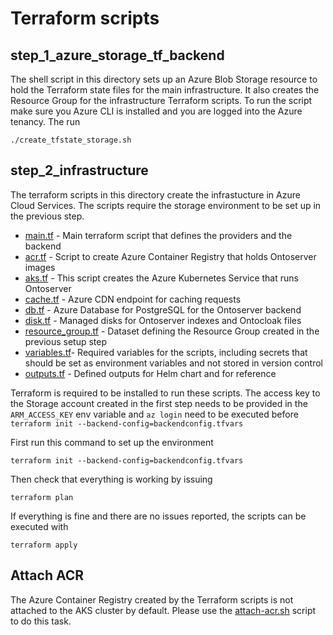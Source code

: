 # Terraform scripts

## step_1_azure_storage_tf_backend
The shell script in this directory sets up an Azure Blob Storage resource to hold the Terraform state files for the main infrastructure.
It also creates the Resource Group for the infrastructure Terraform scripts. To run the script make sure you Azure CLI is installed and you are logged into the Azure tenancy. The run
```
./create_tfstate_storage.sh
```

## step_2_infrastructure
The terraform scripts in this directory create the infrastucture in Azure Cloud Services. The scripts require the storage environment to be set up in the previous step.
- [main.tf](step_2_infrastructure/main.tf) - Main terraform script that defines the providers and the backend
- [acr.tf](step_2_infrastructure/acr.tf) - Script to create Azure Container Registry that holds Ontoserver images
- [aks.tf](step_2_infrastructure/aks.tf) - This script creates the Azure Kubernetes Service that runs Ontoserver
- [cache.tf](step_2_infrastructure/cache.tf) - Azure CDN endpoint for caching requests
- [db.tf](step_2_infrastructure/db.tf) - Azure Database for PostgreSQL for the Ontoserver backend
- [disk.tf](step_2_infrastructure/disk.tf) - Managed disks for Ontoserver indexes and Ontocloak files
- [resource_group.tf](step_2_infrastructure/resource_group.tf) - Dataset defining the Resource Group created in the previous setup step
- [variables.tf](step_2_infrastructure/variables.tf)- Required variables for the scripts, including secrets that should be set as environment variables and not stored in version control
- [outputs.tf](step_2_infrastructure/outputs.tf) - Defined outputs for Helm chart and for reference

Terraform is required to be installed to run these scripts. 
The access key to the Storage account created in the first step needs to be provided in the `ARM_ACCESS_KEY` env variable and `az login` need to be executed before `terraform init --backend-config=backendconfig.tfvars`


First run this command to set up the environment
```
terraform init --backend-config=backendconfig.tfvars
```
Then check that everything is working by issuing
```
terraform plan
```
If everything is fine and there are no issues reported, the scripts can be executed with
```
terraform apply
```

## Attach ACR
The Azure Container Registry created by the Terraform scripts is not attached to the AKS cluster by default. Please use the [attach-acr.sh](attach-acr.sh) script to do this task.